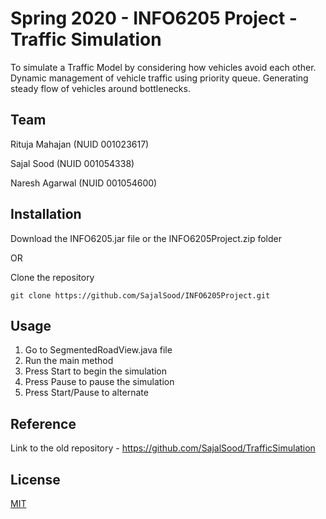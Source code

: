 # Spring 2020 - INFO6205 Project - Traffic Simulation

To simulate a Traffic Model by considering how vehicles avoid each other. Dynamic management of vehicle traffic using priority queue. Generating steady flow of vehicles around bottlenecks.

## Team

Rituja Mahajan (NUID 001023617)

Sajal Sood (NUID 001054338) 

Naresh Agarwal (NUID 001054600)

## Installation

Download the INFO6205.jar file or the INFO6205Project.zip folder

OR

Clone the repository
```
git clone https://github.com/SajalSood/INFO6205Project.git
```

## Usage

1. Go to SegmentedRoadView.java file
2. Run the main method
3. Press Start to begin the simulation
4. Press Pause to pause the simulation
5. Press Start/Pause to alternate

## Reference

Link to the old repository - https://github.com/SajalSood/TrafficSimulation

## License
[MIT](https://choosealicense.com/licenses/mit/)
